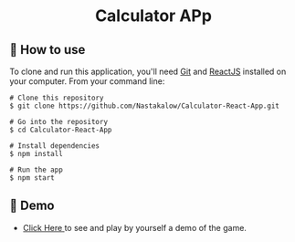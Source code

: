 <h1 align="center">Calculator APp</h1>

## :book: How to use

To clone and run this application, you'll need [Git](https://git-scm.com/downloads) and [ReactJS](https://reactjs.org/docs/getting-started.html) installed on your computer. From your command line:

```
# Clone this repository
$ git clone https://github.com/Nastakalow/Calculator-React-App.git

# Go into the repository
$ cd Calculator-React-App

# Install dependencies
$ npm install

# Run the app
$ npm start
```

## :link: Demo

- <a target="_blank" href="https://tictactoereactappdeploy.netlify.app/"> Click Here </a> to see and play by yourself a demo of the game.
